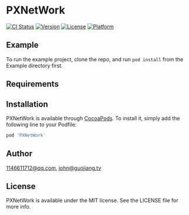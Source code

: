 # PXNetWork

[![CI Status](https://img.shields.io/travis/1146611712@qq.com/PXNetWork.svg?style=flat)](https://travis-ci.org/1146611712@qq.com/PXNetWork)
[![Version](https://img.shields.io/cocoapods/v/PXNetWork.svg?style=flat)](https://cocoapods.org/pods/PXNetWork)
[![License](https://img.shields.io/cocoapods/l/PXNetWork.svg?style=flat)](https://cocoapods.org/pods/PXNetWork)
[![Platform](https://img.shields.io/cocoapods/p/PXNetWork.svg?style=flat)](https://cocoapods.org/pods/PXNetWork)

## Example

To run the example project, clone the repo, and run `pod install` from the Example directory first.

## Requirements

## Installation

PXNetWork is available through [CocoaPods](https://cocoapods.org). To install
it, simply add the following line to your Podfile:

```ruby
pod 'PXNetWork'
```

## Author

1146611712@qq.com, john@guojiang.tv

## License

PXNetWork is available under the MIT license. See the LICENSE file for more info.

